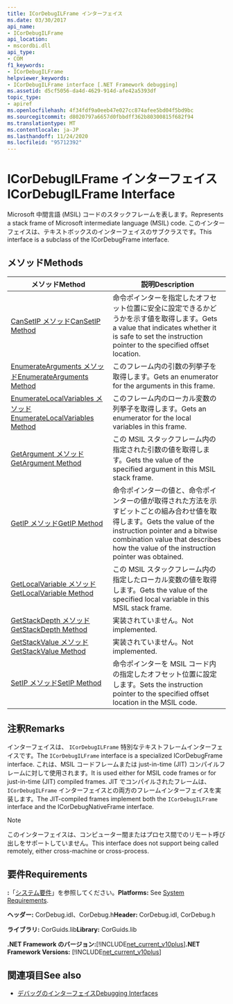```yaml
---
title: ICorDebugILFrame インターフェイス
ms.date: 03/30/2017
api_name:
- ICorDebugILFrame
api_location:
- mscordbi.dll
api_type:
- COM
f1_keywords:
- ICorDebugILFrame
helpviewer_keywords:
- ICorDebugILFrame interface [.NET Framework debugging]
ms.assetid: d5cf5056-da4d-4629-914d-afe42a5393df
topic_type:
- apiref
ms.openlocfilehash: 4f34fdf9a0eeb47e027cc874afee5bd04f5bd9bc
ms.sourcegitcommit: d8020797a6657d0fbbdff362b80300815f682f94
ms.translationtype: MT
ms.contentlocale: ja-JP
ms.lasthandoff: 11/24/2020
ms.locfileid: "95712392"
---
```

# <a name="icordebugilframe-interface"></a><span data-ttu-id="05d68-102">ICorDebugILFrame インターフェイス</span><span class="sxs-lookup"><span data-stu-id="05d68-102">ICorDebugILFrame Interface</span></span>

<span data-ttu-id="05d68-103">Microsoft 中間言語 (MSIL) コードのスタックフレームを表します。</span><span class="sxs-lookup"><span data-stu-id="05d68-103">Represents a stack frame of Microsoft intermediate language (MSIL) code.</span></span> <span data-ttu-id="05d68-104">このインターフェイスは、テキストボックスのインターフェイスのサブクラスです。</span><span class="sxs-lookup"><span data-stu-id="05d68-104">This interface is a subclass of the ICorDebugFrame interface.</span></span>  
  
## <a name="methods"></a><span data-ttu-id="05d68-105">メソッド</span><span class="sxs-lookup"><span data-stu-id="05d68-105">Methods</span></span>  
  
|<span data-ttu-id="05d68-106">メソッド</span><span class="sxs-lookup"><span data-stu-id="05d68-106">Method</span></span>|<span data-ttu-id="05d68-107">説明</span><span class="sxs-lookup"><span data-stu-id="05d68-107">Description</span></span>|  
|------------|-----------------|  
|[<span data-ttu-id="05d68-108">CanSetIP メソッド</span><span class="sxs-lookup"><span data-stu-id="05d68-108">CanSetIP Method</span></span>](icordebugilframe-cansetip-method.md)|<span data-ttu-id="05d68-109">命令ポインターを指定したオフセット位置に安全に設定できるかどうかを示す値を取得します。</span><span class="sxs-lookup"><span data-stu-id="05d68-109">Gets a value that indicates whether it is safe to set the instruction pointer to the specified offset location.</span></span>|  
|[<span data-ttu-id="05d68-110">EnumerateArguments メソッド</span><span class="sxs-lookup"><span data-stu-id="05d68-110">EnumerateArguments Method</span></span>](icordebugilframe-enumeratearguments-method.md)|<span data-ttu-id="05d68-111">このフレーム内の引数の列挙子を取得します。</span><span class="sxs-lookup"><span data-stu-id="05d68-111">Gets an enumerator for the arguments in this frame.</span></span>|  
|[<span data-ttu-id="05d68-112">EnumerateLocalVariables メソッド</span><span class="sxs-lookup"><span data-stu-id="05d68-112">EnumerateLocalVariables Method</span></span>](icordebugilframe-enumeratelocalvariables-method.md)|<span data-ttu-id="05d68-113">このフレーム内のローカル変数の列挙子を取得します。</span><span class="sxs-lookup"><span data-stu-id="05d68-113">Gets an enumerator for the local variables in this frame.</span></span>|  
|[<span data-ttu-id="05d68-114">GetArgument メソッド</span><span class="sxs-lookup"><span data-stu-id="05d68-114">GetArgument Method</span></span>](icordebugilframe-getargument-method.md)|<span data-ttu-id="05d68-115">この MSIL スタックフレーム内の指定された引数の値を取得します。</span><span class="sxs-lookup"><span data-stu-id="05d68-115">Gets the value of the specified argument in this MSIL stack frame.</span></span>|  
|[<span data-ttu-id="05d68-116">GetIP メソッド</span><span class="sxs-lookup"><span data-stu-id="05d68-116">GetIP Method</span></span>](icordebugilframe-getip-method.md)|<span data-ttu-id="05d68-117">命令ポインターの値と、命令ポインターの値が取得された方法を示すビットごとの組み合わせ値を取得します。</span><span class="sxs-lookup"><span data-stu-id="05d68-117">Gets the value of the instruction pointer and a bitwise combination value that describes how the value of the instruction pointer was obtained.</span></span>|  
|[<span data-ttu-id="05d68-118">GetLocalVariable メソッド</span><span class="sxs-lookup"><span data-stu-id="05d68-118">GetLocalVariable Method</span></span>](icordebugilframe-getlocalvariable-method.md)|<span data-ttu-id="05d68-119">この MSIL スタックフレーム内の指定したローカル変数の値を取得します。</span><span class="sxs-lookup"><span data-stu-id="05d68-119">Gets the value of the specified local variable in this MSIL stack frame.</span></span>|  
|[<span data-ttu-id="05d68-120">GetStackDepth メソッド</span><span class="sxs-lookup"><span data-stu-id="05d68-120">GetStackDepth Method</span></span>](icordebugilframe-getstackdepth-method.md)|<span data-ttu-id="05d68-121">実装されていません。</span><span class="sxs-lookup"><span data-stu-id="05d68-121">Not implemented.</span></span>|  
|[<span data-ttu-id="05d68-122">GetStackValue メソッド</span><span class="sxs-lookup"><span data-stu-id="05d68-122">GetStackValue Method</span></span>](icordebugilframe-getstackvalue-method.md)|<span data-ttu-id="05d68-123">実装されていません。</span><span class="sxs-lookup"><span data-stu-id="05d68-123">Not implemented.</span></span>|  
|[<span data-ttu-id="05d68-124">SetIP メソッド</span><span class="sxs-lookup"><span data-stu-id="05d68-124">SetIP Method</span></span>](icordebugilframe-setip-method.md)|<span data-ttu-id="05d68-125">命令ポインターを MSIL コード内の指定したオフセット位置に設定します。</span><span class="sxs-lookup"><span data-stu-id="05d68-125">Sets the instruction pointer to the specified offset location in the MSIL code.</span></span>|  
  
## <a name="remarks"></a><span data-ttu-id="05d68-126">注釈</span><span class="sxs-lookup"><span data-stu-id="05d68-126">Remarks</span></span>  

 <span data-ttu-id="05d68-127">インターフェイスは、 `ICorDebugILFrame` 特別なテキストフレームインターフェイスです。</span><span class="sxs-lookup"><span data-stu-id="05d68-127">The `ICorDebugILFrame` interface is a specialized ICorDebugFrame interface.</span></span> <span data-ttu-id="05d68-128">これは、MSIL コードフレームまたは just-in-time (JIT) コンパイルフレームに対して使用されます。</span><span class="sxs-lookup"><span data-stu-id="05d68-128">It is used either for MSIL code frames or for just-in-time (JIT) compiled frames.</span></span> <span data-ttu-id="05d68-129">JIT でコンパイルされたフレームは、 `ICorDebugILFrame` インターフェイスとの両方のフレームインターフェイスを実装します。</span><span class="sxs-lookup"><span data-stu-id="05d68-129">The JIT-compiled frames implement both the `ICorDebugILFrame` interface and the ICorDebugNativeFrame interface.</span></span>  
  
> [!NOTE]
> <span data-ttu-id="05d68-130">このインターフェイスは、コンピューター間またはプロセス間でのリモート呼び出しをサポートしていません。</span><span class="sxs-lookup"><span data-stu-id="05d68-130">This interface does not support being called remotely, either cross-machine or cross-process.</span></span>  
  
## <a name="requirements"></a><span data-ttu-id="05d68-131">要件</span><span class="sxs-lookup"><span data-stu-id="05d68-131">Requirements</span></span>  

 <span data-ttu-id="05d68-132">**:**「[システム要件](../../get-started/system-requirements.md)」を参照してください。</span><span class="sxs-lookup"><span data-stu-id="05d68-132">**Platforms:** See [System Requirements](../../get-started/system-requirements.md).</span></span>  
  
 <span data-ttu-id="05d68-133">**ヘッダー:** CorDebug.idl、CorDebug.h</span><span class="sxs-lookup"><span data-stu-id="05d68-133">**Header:** CorDebug.idl, CorDebug.h</span></span>  
  
 <span data-ttu-id="05d68-134">**ライブラリ:** CorGuids.lib</span><span class="sxs-lookup"><span data-stu-id="05d68-134">**Library:** CorGuids.lib</span></span>  
  
 <span data-ttu-id="05d68-135">**.NET Framework のバージョン:**[!INCLUDE[net_current_v10plus](../../../../includes/net-current-v10plus-md.md)]</span><span class="sxs-lookup"><span data-stu-id="05d68-135">**.NET Framework Versions:** [!INCLUDE[net_current_v10plus](../../../../includes/net-current-v10plus-md.md)]</span></span>  
  
## <a name="see-also"></a><span data-ttu-id="05d68-136">関連項目</span><span class="sxs-lookup"><span data-stu-id="05d68-136">See also</span></span>

- [<span data-ttu-id="05d68-137">デバッグのインターフェイス</span><span class="sxs-lookup"><span data-stu-id="05d68-137">Debugging Interfaces</span></span>](debugging-interfaces.md)
